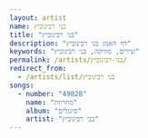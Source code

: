 ```yaml
---
layout: artist
name: בני רבינוביץ
title: "בני רבינוביץ"
description: "דף האמן בני רבינוביץ"
keywords: "שירים, מוזיקה, בני רבינוביץ"
permalink: /artists/בני-רבינוביץ/
redirect_from:
  - /artists/list/בני רבינוביץ
songs:
  - number: "49028"
    name: "מחרוזת"
    album: "סינגלים"
    artist: "בני רבינוביץ"
---
```

